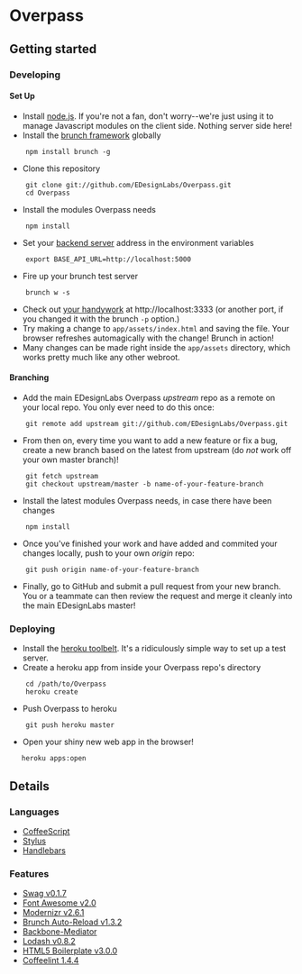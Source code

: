 # Overpass

## Getting started

### Developing

#### Set Up
- Install [node.js](http://nodejs.org/). If you're not a fan, don't worry--we're just using it to manage Javascript modules on the client side.  Nothing server side here!
- Install the [brunch framework](http://brunch.io/) globally

```
    npm install brunch -g
```

- Clone this repository

```
    git clone git://github.com/EDesignLabs/Overpass.git
    cd Overpass
```

- Install the modules Overpass needs

```
    npm install
```

- Set your [backend server](https://github.com/mikeedwards/Underpass) address in the environment variables

```
    export BASE_API_URL=http://localhost:5000
```

- Fire up your brunch test server

```
    brunch w -s
```

- Check out [your handywork](http://localhost:3333) at http://localhost:3333 (or another port, if you changed it with the brunch `-p` option.)
- Try making a change to `app/assets/index.html` and saving the file.  Your browser refreshes automagically with the change! Brunch in action!
- Many changes can be made right inside the `app/assets` directory, which works pretty much like any other webroot.

#### Branching
- Add the main EDesignLabs Overpass *upstream* repo as a remote on your local repo. You only ever need to do this once:

```
    git remote add upstream git://github.com/EDesignLabs/Overpass.git
```

- From then on, every time you want to add a new feature or fix a bug, create a new branch based on the latest from upstream (do *not* work off your own master branch)!

```
    git fetch upstream
    git checkout upstream/master -b name-of-your-feature-branch
```

- Install the latest modules Overpass needs, in case there have been changes

```
    npm install
```

- Once you've finished your work and have added and commited your changes locally, push to your own *origin* repo:

```
    git push origin name-of-your-feature-branch
```

- Finally, go to GitHub and submit a pull request from your new branch.  You or a teammate can then review the request and merge it cleanly into the main EDesignLabs master!

### Deploying
- Install the [heroku toolbelt](https://toolbelt.heroku.com/). It's a ridiculously simple way to set up a test server.
- Create a heroku app from inside your Overpass repo's directory

```
    cd /path/to/Overpass
    heroku create
```

- Push Overpass to heroku

```
    git push heroku master
```

- Open your shiny new web app in the browser!

```
   heroku apps:open
```

## Details

### Languages

- [CoffeeScript](http://coffeescript.org/)
- [Stylus](http://learnboost.github.com/stylus/)
- [Handlebars](http://handlebarsjs.com/)

### Features

- [Swag v0.1.7](https://github.com/elving/swag)
- [Font Awesome v2.0](https://github.com/FortAwesome/Font-Awesome)
- [Modernizr v2.6.1](https://github.com/Modernizr/Modernizr)
- [Brunch Auto-Reload v1.3.2](https://github.com/brunch/auto-reload-brunch)
- [Backbone-Mediator](https://github.com/chalbert/Backbone-Mediator)
- [Lodash v0.8.2](https://github.com/bestiejs/lodash)
- [HTML5 Boilerplate v3.0.0](https://github.com/h5bp/html5-boilerplate)
- [Coffeelint 1.4.4](https://github.com/ilkosta/coffeelint-brunch)
